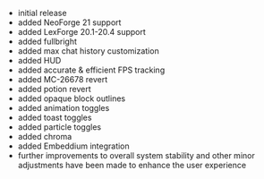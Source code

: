 - initial release
- added NeoForge 21 support
- added LexForge 20.1-20.4 support
- added fullbright
- added max chat history customization
- added HUD
- added accurate & efficient FPS tracking
- added MC-26678 revert
- added potion revert
- added opaque block outlines
- added animation toggles
- added toast toggles
- added particle toggles
- added chroma
- added Embeddium integration
- further improvements to overall system stability and other minor adjustments have been made to enhance the user experience
